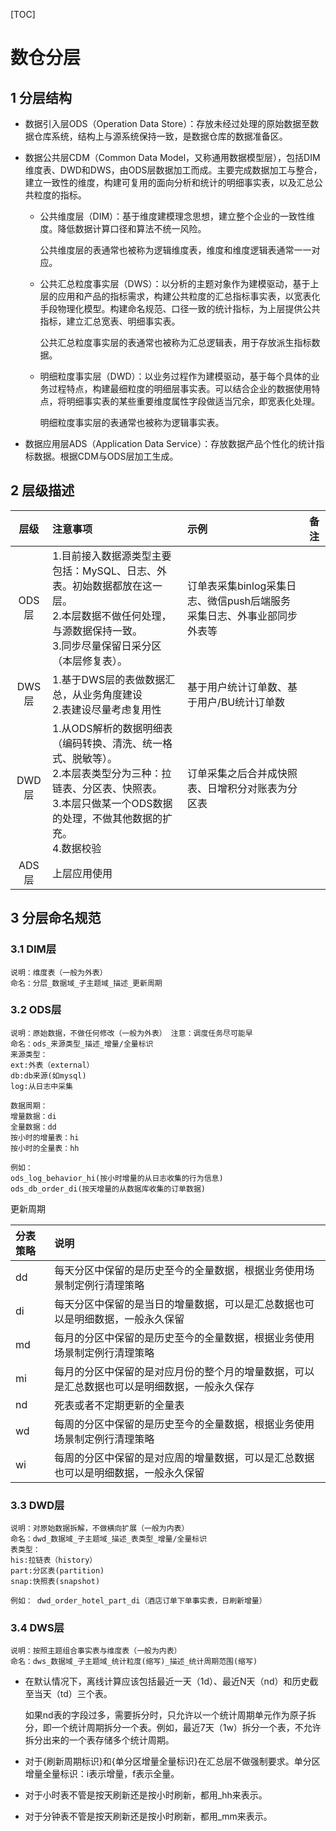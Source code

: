 [TOC]

# 数仓分层

## 1 分层结构

- 数据引入层ODS（Operation Data Store）：存放未经过处理的原始数据至数据仓库系统，结构上与源系统保持一致，是数据仓库的数据准备区。

- 数据公共层CDM（Common Data Model，又称通用数据模型层），包括DIM维度表、DWD和DWS，由ODS层数据加工而成。主要完成数据加工与整合，建立一致性的维度，构建可复用的面向分析和统计的明细事实表，以及汇总公共粒度的指标。

  - 公共维度层（DIM）：基于维度建模理念思想，建立整个企业的一致性维度。降低数据计算口径和算法不统一风险。

    公共维度层的表通常也被称为逻辑维度表，维度和维度逻辑表通常一一对应。

  - 公共汇总粒度事实层（DWS）：以分析的主题对象作为建模驱动，基于上层的应用和产品的指标需求，构建公共粒度的汇总指标事实表，以宽表化手段物理化模型。构建命名规范、口径一致的统计指标，为上层提供公共指标，建立汇总宽表、明细事实表。

    公共汇总粒度事实层的表通常也被称为汇总逻辑表，用于存放派生指标数据。

  - 明细粒度事实层（DWD）：以业务过程作为建模驱动，基于每个具体的业务过程特点，构建最细粒度的明细层事实表。可以结合企业的数据使用特点，将明细事实表的某些重要维度属性字段做适当冗余，即宽表化处理。

    明细粒度事实层的表通常也被称为逻辑事实表。

- 数据应用层ADS（Application Data Service）：存放数据产品个性化的统计指标数据。根据CDM与ODS层加工生成。

## 2 层级描述

| 层级  | 注意事项                                                     | 示例                                                         | 备注 |
| :---: | :----------------------------------------------------------- | :----------------------------------------------------------- | :--: |
| ODS层 | 1.目前接入数据源类型主要包括：MySQL、日志、外表。初始数据都放在这一层。<br />2.本层数据不做任何处理，与源数据保持一致。<br />3.同步尽量保留日采分区（本层修复表）。 | 订单表采集binlog采集日志、微信push后端服务采集日志、外事业部同步外表等 |      |
| DWS层 | 1.基于DWS层的表做数据汇总，从业务角度建设<br />2.表建设尽量考虑复用性 | 基于用户统计订单数、基于用户/BU统计订单数                    |      |
| DWD层 | 1.从ODS解析的数据明细表（编码转换、清洗、统一格式、脱敏等）。<br />2.本层表类型分为三种：拉链表、分区表、快照表。<br />3.本层只做某一个ODS数据的处理，不做其他数据的扩充。<br />4.数据校验 | 订单采集之后合并成快照表、日增积分对账表为分区表             |      |
| ADS层 | 上层应用使用                                                 |                                                              |      |

## 3 分层命名规范

### 3.1 DIM层

```
说明：维度表（一般为外表） 
命名：分层_数据域_子主题域_描述_更新周期
```

### 3.2 ODS层 

```
说明：原始数据，不做任何修改（一般为外表） 注意：调度任务尽可能早 
命名：ods_来源类型_描述_增量/全量标识
来源类型：
ext:外表（external）
db:db来源(如mysql)
log:从日志中采集

数据周期：
增量数据：di
全量数据：dd
按小时的增量表：hi
按小时的全量表：hh

例如：
ods_log_behavior_hi(按小时增量的从日志收集的行为信息)
ods_db_order_di(按天增量的从数据库收集的订单数据)
```

更新周期

| 分表策略 | 说明                                                         |
| :------- | :----------------------------------------------------------- |
| dd       | 每天分区中保留的是历史至今的全量数据，根据业务使用场景制定例行清理策略 |
| di       | 每天分区中保留的是当日的增量数据，可以是汇总数据也可以是明细数据，一般永久保留 |
| md       | 每月的分区中保留的是历史至今的全量数据，根据业务使用场景制定例行清理策略 |
| mi       | 每月的分区中保留的是对应月份的整个月的增量数据，可以是汇总数据也可以是明细数据，一般永久保存 |
| nd       | 死表或者不定期更新的全量表                                   |
| wd       | 每周的分区中保留的是历史至今的全量数据，根据业务使用场景制定例行清理策略 |
| wi       | 每周的分区中保留的是对应周的增量数据，可以是汇总数据也可以是明细数据，一般永久保留 |

### 3.3 DWD层

```
说明：对原始数据拆解，不做横向扩展（一般为内表） 
命名：dwd_数据域_子主题域_描述_表类型_增量/全量标识
表类型：
his:拉链表（history）
part:分区表(partition)
snap:快照表(snapshot)

例如： dwd_order_hotel_part_di（酒店订单下单事实表，日刷新增量）
```

### 3.4 DWS层

```
说明：按照主题组合事实表与维度表（一般为内表）
命名：dws_数据域_子主题域_统计粒度(缩写)_描述_统计周期范围(缩写)
```

- 在默认情况下，离线计算应该包括最近一天（1d）、最近N天（nd）和历史截至当天（td）三个表。

  如果nd表的字段过多，需要拆分时，只允许以一个统计周期单元作为原子拆分，即一个统计周期拆分一个表。例如，最近7天（1w）拆分一个表，不允许拆分出来的一个表存储多个统计周期。

- 对于{刷新周期标识}和{单分区增量全量标识}在汇总层不做强制要求。单分区增量全量标识：i表示增量，f表示全量。

- 对于小时表不管是按天刷新还是按小时刷新，都用_hh来表示。

- 对于分钟表不管是按天刷新还是按小时刷新，都用_mm来表示。





